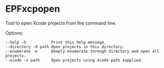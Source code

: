 EPFxcpopen
==========

Tool to open Xcode projects from the command line.

Options:

    --help -h           Print this help message.
    --directory -d path Open projects in this directory.
    --enumerate -e      Deeply enumerate through directory and open all projects.
    --xcode -x path     Open projects using Xcode path supplied.
